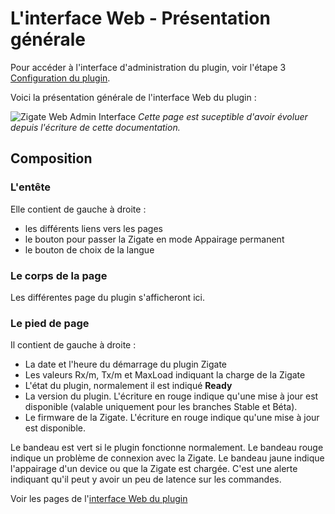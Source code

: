 # L'interface Web - Présentation générale

Pour accéder à l'interface d'administration du plugin, voir l'étape 3 [Configuration du plugin](Configuration.md).

Voici la présentation générale de l'interface Web du plugin : 

![Zigate Web Admin Interface](https://github.com/pipiche38/Domoticz-Zigate-Wiki/blob/master/Images/Dashboard.png)
*Cette page est suceptible d'avoir évoluer depuis l'écriture de cette documentation.*

## Composition

### L'entête 

Elle contient de gauche à droite :
* les différents liens vers les pages
* le bouton pour passer la Zigate en mode Appairage permanent
* le bouton de choix de la langue

### Le corps de la page

Les différentes page du plugin s'afficheront ici.

### Le pied de page

Il contient de gauche à droite :
* La date et l'heure du démarrage du plugin Zigate
* Les valeurs Rx/m, Tx/m et MaxLoad indiquant la charge de la Zigate
* L'état du plugin, normalement il est indiqué __Ready__
* La version du plugin. L'écriture en rouge indique qu'une mise à jour est disponible (valable uniquement pour les branches Stable et Béta).
* Le firmware de la Zigate. L'écriture en rouge indique qu'une mise à jour est disponible.

Le bandeau est vert si le plugin fonctionne normalement. 
Le bandeau rouge indique un problème de connexion avec la Zigate. 
Le bandeau jaune indique l'appairage d'un device ou que la Zigate est chargée. C'est une alerte indiquant qu'il peut y avoir un peu de latence sur les commandes.

Voir les pages de l'[interface Web du plugin](Home.md#linterface-web-du-plugin)
